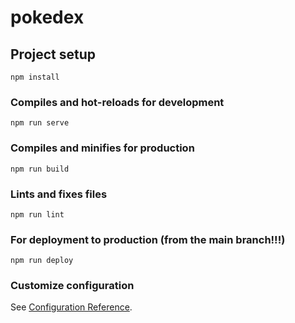 # pokedex

## Project setup

```
npm install
```

### Compiles and hot-reloads for development

```
npm run serve
```

### Compiles and minifies for production

```
npm run build
```

### Lints and fixes files

```
npm run lint
```

### For deployment to production (from the main branch!!!)

```
npm run deploy
```

### Customize configuration

See [Configuration Reference](https://cli.vuejs.org/config/).
